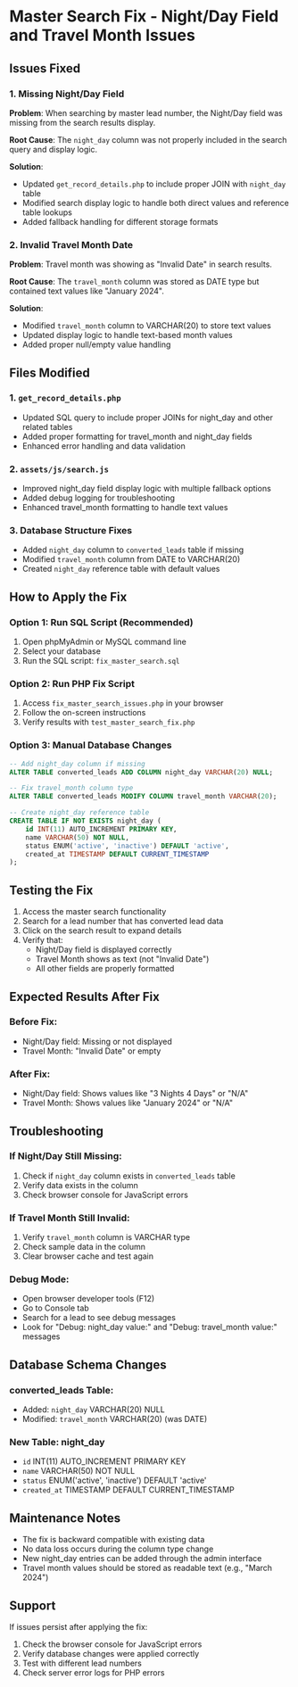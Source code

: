 # Master Search Fix - Night/Day Field and Travel Month Issues

## Issues Fixed

### 1. Missing Night/Day Field
**Problem**: When searching by master lead number, the Night/Day field was missing from the search results display.

**Root Cause**: The `night_day` column was not properly included in the search query and display logic.

**Solution**: 
- Updated `get_record_details.php` to include proper JOIN with `night_day` table
- Modified search display logic to handle both direct values and reference table lookups
- Added fallback handling for different storage formats

### 2. Invalid Travel Month Date
**Problem**: Travel month was showing as "Invalid Date" in search results.

**Root Cause**: The `travel_month` column was stored as DATE type but contained text values like "January 2024".

**Solution**:
- Modified `travel_month` column to VARCHAR(20) to store text values
- Updated display logic to handle text-based month values
- Added proper null/empty value handling

## Files Modified

### 1. `get_record_details.php`
- Updated SQL query to include proper JOINs for night_day and other related tables
- Added proper formatting for travel_month and night_day fields
- Enhanced error handling and data validation

### 2. `assets/js/search.js`
- Improved night_day field display logic with multiple fallback options
- Added debug logging for troubleshooting
- Enhanced travel_month formatting to handle text values

### 3. Database Structure Fixes
- Added `night_day` column to `converted_leads` table if missing
- Modified `travel_month` column from DATE to VARCHAR(20)
- Created `night_day` reference table with default values

## How to Apply the Fix

### Option 1: Run SQL Script (Recommended)
1. Open phpMyAdmin or MySQL command line
2. Select your database
3. Run the SQL script: `fix_master_search.sql`

### Option 2: Run PHP Fix Script
1. Access `fix_master_search_issues.php` in your browser
2. Follow the on-screen instructions
3. Verify results with `test_master_search_fix.php`

### Option 3: Manual Database Changes
```sql
-- Add night_day column if missing
ALTER TABLE converted_leads ADD COLUMN night_day VARCHAR(20) NULL;

-- Fix travel_month column type
ALTER TABLE converted_leads MODIFY COLUMN travel_month VARCHAR(20);

-- Create night_day reference table
CREATE TABLE IF NOT EXISTS night_day (
    id INT(11) AUTO_INCREMENT PRIMARY KEY,
    name VARCHAR(50) NOT NULL,
    status ENUM('active', 'inactive') DEFAULT 'active',
    created_at TIMESTAMP DEFAULT CURRENT_TIMESTAMP
);
```

## Testing the Fix

1. Access the master search functionality
2. Search for a lead number that has converted lead data
3. Click on the search result to expand details
4. Verify that:
   - Night/Day field is displayed correctly
   - Travel Month shows as text (not "Invalid Date")
   - All other fields are properly formatted

## Expected Results After Fix

### Before Fix:
- Night/Day field: Missing or not displayed
- Travel Month: "Invalid Date" or empty

### After Fix:
- Night/Day field: Shows values like "3 Nights 4 Days" or "N/A"
- Travel Month: Shows values like "January 2024" or "N/A"

## Troubleshooting

### If Night/Day Still Missing:
1. Check if `night_day` column exists in `converted_leads` table
2. Verify data exists in the column
3. Check browser console for JavaScript errors

### If Travel Month Still Invalid:
1. Verify `travel_month` column is VARCHAR type
2. Check sample data in the column
3. Clear browser cache and test again

### Debug Mode:
- Open browser developer tools (F12)
- Go to Console tab
- Search for a lead to see debug messages
- Look for "Debug: night_day value:" and "Debug: travel_month value:" messages

## Database Schema Changes

### converted_leads Table:
- Added: `night_day` VARCHAR(20) NULL
- Modified: `travel_month` VARCHAR(20) (was DATE)

### New Table: night_day
- `id` INT(11) AUTO_INCREMENT PRIMARY KEY
- `name` VARCHAR(50) NOT NULL
- `status` ENUM('active', 'inactive') DEFAULT 'active'
- `created_at` TIMESTAMP DEFAULT CURRENT_TIMESTAMP

## Maintenance Notes

- The fix is backward compatible with existing data
- No data loss occurs during the column type change
- New night_day entries can be added through the admin interface
- Travel month values should be stored as readable text (e.g., "March 2024")

## Support

If issues persist after applying the fix:
1. Check the browser console for JavaScript errors
2. Verify database changes were applied correctly
3. Test with different lead numbers
4. Check server error logs for PHP errors